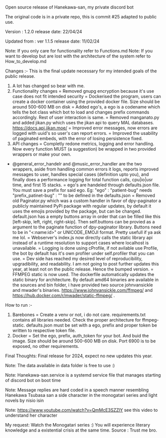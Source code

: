 Open source release of Hanekawa-san, my private discord bot

The original code is in a private repo, this is commit #25 adapted to public use.

Version : 1.2.0 release date: 22/04/24

Updated from : ver 1.1.5 release date: 11/02/24

Note: If you only care for functionality refer to Functions.md
Note: If you want to develop but are lost with the architecture of the system refer to How_to_develop.md

Changes :- This is the final update necessary for my intended goals of the public release.
1. A lot has changed so bear with me.
2. Functionality changes
 = Removed gnupg encryption because it's use case does not fit intended security
 = Dockerised the program, users can create a docker container using the provided docker file. Size should be around 500-600 MB on disk
 = Added ego's, a ego is a codename which tells the bot class which bot to load and changes prefix commands accordingly. Rest of user interaction is same.
 = Removed manganato.py and added jikan.py which uses the jikan api to query MAL databases. https://docs.api.jikan.moe/
 = Improved error messages, now errors are logged with uuid's so user's can report errors.
 = Improved the usability of paginated embeds, with the error of losing persistence fixed.
3. API changes
 = Completly redone metrics, logging and error handling. Now every function MUST (a suggestion) be wrapped in two provided wrappers or make your own.
  - @general_error_handelr and @music_error_handler are the two wrappers, aside from handling common errors it logs, reports improved messages to user, handles special
    cases (definition upto you), and finally does a performance logging for total function calls, cpu|io|usr time, and first 15 stacks.
 = ego's are handeled through defaults.json file. You must save a prefix for said ego. Eg: "ego" : "patient-bug" needs "prefix_patinet-bug" : "<prefix>" to be defined in the defaults.json
 = Removed old Paginator.py which was a custom handler in favor of dpy-paginator a publicly maintained PyPi package with regular updates, by default it uses the emojis provided
 by the package, but can be changed. default.json has a empty buttons array in order that can be filled like this [left-skip, left, right, right-skip]. Then self.buttons can be provied as a argument
 to the paginate function of dpy-paginator library. Buttons need to be in "<:name:id>" or UNICODE_EMOJI format. Pretty usefull if ya ask me lol.
 = Webserver's index.js now directly calls the static library api instead of a runtime resolution to support cases where localhost is unavailable.
 = Logging is done using cProfile, if not avilable use Profile, the bot by default has it's own profiler under self.profiler that you can use.
 = Dev side has reached my desired level of reproducibility, upgradibility, and readability. I am not going to post further updates this year, at least not on the public release. Hence the bumped version.
 = FFMPEG static is now used. The dockerfile automatically updates the static binary for architecture. By default amd64 binaries are available in the sources and bin folder, i have provided two source
 johnvansickle and mwader's binaries. https://www.johnvansickle.com/ffmpeg/ and https://hub.docker.com/r/mwader/static-ffmpeg/ .

How to run :-
1. Barebones
 = Create a venv or not, i do not care. requirements.txt contains all libraries needed. Check the proper architecture for ffmpeg-static. defaults.json must be set with a ego, prefix and proper token be written to respective token file.
2. Docker
 = Set the ego, prefix, auth_token for your bot. And buid the image. Size should be around 500-600 MB on disk. Port 6900 is to be exposed, no other requirements.

Final Thoughts: Final release for 2024, expect no new updates this year.

Note: The data available in data folder is free to use :)

Note: Hanekawa-san.service is a systemd service file that manages starting of discord bot on boot time

Note: Message replies are hard coded in a speech manner resembling Hanekawa Tsubasa san a side character in the monogatari series and light novels by nisio isin

Note: https://www.youtube.com/watch?v=QmMcE3SZZlY see this video to understand her character

My request: Watch the Monogatari series :) You will experience literary knowledge and a existential crisis at the same time. Source : Trust me bro.
 
 
